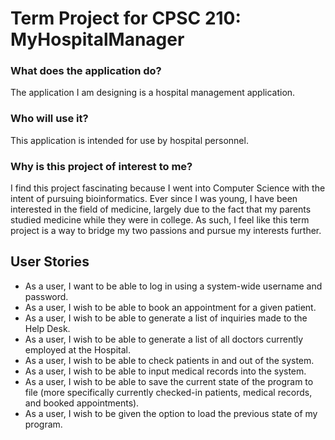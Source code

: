 # Term Project for CPSC 210: MyHospitalManager

### What does the application do?

The application I am designing is a hospital management application.

### Who will use it?

This application is intended for use by hospital personnel.

### Why is this project of interest to me?

I find this project fascinating because I went into Computer Science with the intent of pursuing bioinformatics.
Ever since I was young, I have been interested in the field of medicine, largely due to the fact that my parents
studied medicine while they were in college. As such, I feel like this term project is a way to bridge my two passions
and pursue my interests further.

## User Stories
- As a user, I want to be able to log in using a system-wide username and password.
- As a user, I wish to be able to book an appointment for a given patient.
- As a user, I wish to be able to generate a list of inquiries made to the Help Desk.
- As a user, I wish to be able to generate a list of all doctors currently employed at the Hospital.
- As a user, I wish to be able to check patients in and out of the system.
- As a user, I wish to be able to input medical records into the system.
- As a user, I wish to be able to save the current state of the program to file (more specifically 
currently checked-in patients,  medical records, and booked appointments).
- As a user, I wish to be given the option to load the previous state of my program.

